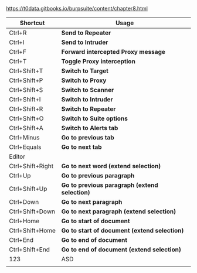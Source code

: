 

https://t0data.gitbooks.io/burpsuite/content/chapter8.html

| Shortcut         | Usage                                           |
| ---------------- | ----------------------------------------------- |
| Ctrl+R           | **Send to Repeater**                            |
| Ctrl+I           | **Send to Intruder**                            |
| Ctrl+F           | **Forward intercepted Proxy message**           |
| Ctrl+T           | **Toggle Proxy interception**                   |
| Ctrl+Shift+T     | **Switch to Target**                            |
| Ctrl+Shift+P     | **Switch to Proxy**                             |
| Ctrl+Shift+S     | **Switch to Scanner**                           |
| Ctrl+Shift+I     | **Switch to Intruder**                          |
| Ctrl+Shift+R     | **Switch to Repeater**                          |
| Ctrl+Shift+O     | **Switch to Suite options**                     |
| Ctrl+Shift+A     | **Switch to Alerts tab**                        |
| Ctrl+Minus       | **Go to previous tab**                          |
| Ctrl+Equals      | **Go to next tab**                              |
| Editor           |                                                 |
| Ctrl+Shift+Right | **Go to next word (extend selection)**          |
| Ctrl+Up          | **Go to previous paragraph**                    |
| Ctrl+Shift+Up    | **Go to previous paragraph (extend selection)** |
| Ctrl+Down        | **Go to next paragraph**                        |
| Ctrl+Shift+Down  | **Go to next paragraph (extend selection)**     |
| Ctrl+Home        | **Go to start of document**                     |
| Ctrl+Shift+Home  | **Go to start of document (extend selection)**  |
| Ctrl+End         | **Go to end of document**                       |
| Ctrl+Shift+End   | **Go to end of document (extend selection)**    |
| 123              | ASD                                             |
|                  |                                                 |